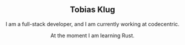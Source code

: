 <h2 align="center">Tobias Klug</h2>
<p align="center">I am a full-stack developer, and I am currently working at codecentric.</p>
<p align="center">At the moment I am learning Rust.</p>
